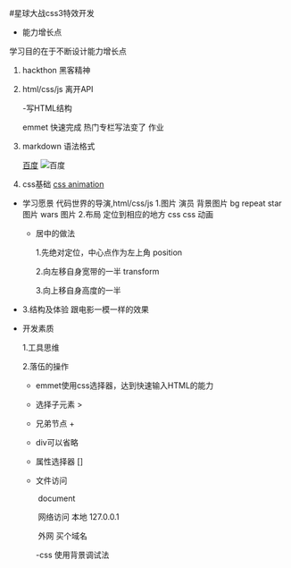 #星球大战css3特效开发

- 能力增长点

学习目的在于不断设计能力增长点

1. hackthon 黑客精神

2. html/css/js 离开API

   -写HTML结构

    emmet 快速完成 热门专栏写法变了 作业

3. markdown 语法格式

    [百度](https://www.baidu.com/)
    ![百度](./images/column.jpg)
4. css基础
    [css animation](https://www.w3school.com.cn/cssref/pr_animation.asp)

- 学习愿景
  代码世界的导演,html/css/js
  1.图片 演员
   	背景图片 bg repeat
   	star 图片
   	wars 图片
  2.布局
   	定位到相应的地方
   	css
   	css 动画
  
   - 居中的做法
  
     1.先绝对定位，中心点作为左上角 position
  
     2.向左移自身宽带的一半 transform
  
     3.向上移自身高度的一半
  
- 3.结构及体验
   	跟电影一模一样的效果
  
- 开发素质

  1.工具思维

  2.落伍的操作

    - emmet使用css选择器，达到快速输入HTML的能力

    - 选择子元素 >

    - 兄弟节点 +

    - div可以省略

    - 属性选择器 []

    - 文件访问

      ​	document

      ​	网络访问 本地 127.0.0.1

      ​	外网	买个域名

      -css 使用背景调试法

      

      

      

  
